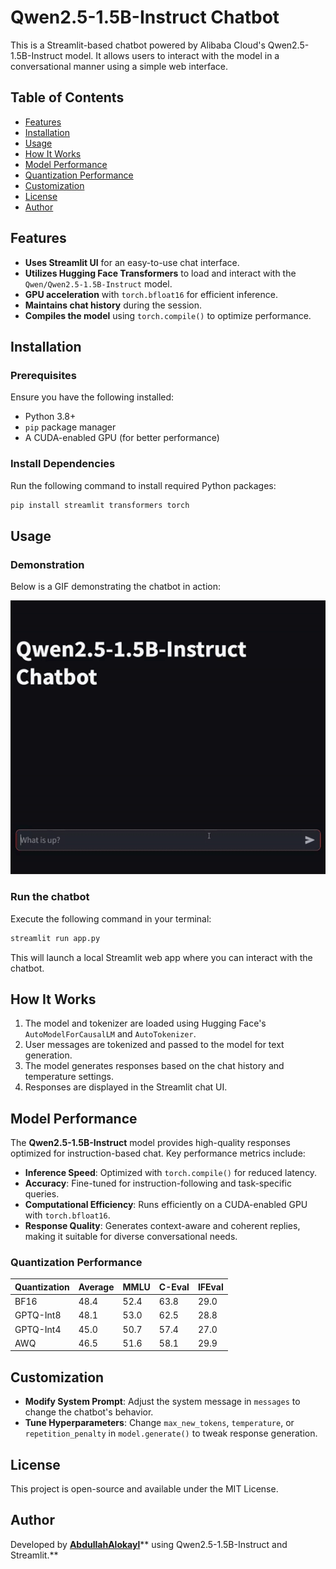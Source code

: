 # Qwen2.5-1.5B-Instruct Chatbot

This is a Streamlit-based chatbot powered by Alibaba Cloud's Qwen2.5-1.5B-Instruct model. It allows users to interact with the model in a conversational manner using a simple web interface.

## Table of Contents

- [Features](#features)
- [Installation](#installation)
- [Usage](#usage)
- [How It Works](#how-it-works)
- [Model Performance](#model-performance)
- [Quantization Performance](#quantization-performance)
- [Customization](#customization)
- [License](#license)
- [Author](#author)

## Features

- **Uses Streamlit UI** for an easy-to-use chat interface.
- **Utilizes Hugging Face Transformers** to load and interact with the `Qwen/Qwen2.5-1.5B-Instruct` model.
- **GPU acceleration** with `torch.bfloat16` for efficient inference.
- **Maintains chat history** during the session.
- **Compiles the model** using `torch.compile()` to optimize performance.

## Installation

### Prerequisites

Ensure you have the following installed:

- Python 3.8+
- `pip` package manager
- A CUDA-enabled GPU (for better performance)

### Install Dependencies

Run the following command to install required Python packages:

```bash
pip install streamlit transformers torch
```

## Usage

### Demonstration

Below is a GIF demonstrating the chatbot in action:

![Chatbot Demo](Recording.gif)

### Run the chatbot

Execute the following command in your terminal:

```bash
streamlit run app.py
```

This will launch a local Streamlit web app where you can interact with the chatbot.

## How It Works

1. The model and tokenizer are loaded using Hugging Face's `AutoModelForCausalLM` and `AutoTokenizer`.
2. User messages are tokenized and passed to the model for text generation.
3. The model generates responses based on the chat history and temperature settings.
4. Responses are displayed in the Streamlit chat UI.

## Model Performance

The **Qwen2.5-1.5B-Instruct** model provides high-quality responses optimized for instruction-based chat. Key performance metrics include:

- **Inference Speed**: Optimized with `torch.compile()` for reduced latency.
- **Accuracy**: Fine-tuned for instruction-following and task-specific queries.
- **Computational Efficiency**: Runs efficiently on a CUDA-enabled GPU with `torch.bfloat16`.
- **Response Quality**: Generates context-aware and coherent replies, making it suitable for diverse conversational needs.

### Quantization Performance

| Quantization | Average | MMLU | C-Eval | IFEval |
| ------------ | ------- | ---- | ------ | ------ |
| BF16         | 48.4    | 52.4 | 63.8   | 29.0   |
| GPTQ-Int8    | 48.1    | 53.0 | 62.5   | 28.8   |
| GPTQ-Int4    | 45.0    | 50.7 | 57.4   | 27.0   |
| AWQ          | 46.5    | 51.6 | 58.1   | 29.9   |

## Customization

- **Modify System Prompt**: Adjust the system message in `messages` to change the chatbot's behavior.
- **Tune Hyperparameters**: Change `max_new_tokens`, `temperature`, or `repetition_penalty` in `model.generate()` to tweak response generation.



## License

This project is open-source and available under the MIT License.

## Author

Developed by [**AbdullahAlokayl**](https://github.com/AbdullahAlokayl)\*\* using Qwen2.5-1.5B-Instruct and Streamlit.\*\*

